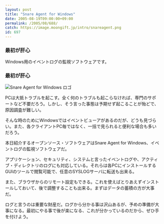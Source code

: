 ```yaml
---
layout: post
title: "Snare Agent for Windows"
date: 2005-08-19T09:00:00+09:00
permalink: /2005/08/688/
catch: https://image.moongift.jp/intro/snareagent.png
id: 697
---
```

### 最初が肝心
  
Windows用のイベントログの監視ソフトウェアです。  
<!--more-->  

### 最初が肝心
  

![Snare Agent for Windows ロゴ](https://image.moongift.jp/intro/snareagent.png "Snare Agent for Windows ロゴ")

  

PCは大抵トラブルを起こす。全く何のトラブルも起こらなければ、専門のサポートなど不要だろう。しかし、そう言った事態は予期せず起こることが殆どで、原因調査が難しい。

  

そんな時のためにWindowsではイベントビューアがあるのだが、どうも見づらい。また、各クライアントPC毎ではなく、一括で見られると便利な場合も多いだろう。

  

本日紹介するオープンソース・ソフトウェアはSnare Agent for Windows、イベントログの監視ソフトウェアだ。

  

アプリケーション、セキュリティ、システムと言ったイベントログや、アクティブ・ディレクトリのログにも対応している。それらは各PCにインストールするGUIのツールで閲覧可能で、任意のSYSLOGサーバに転送も出来る。

  

また、ブラウザからのリモート設定もできる。これを使えばとりあえずインストールしておいて、後で調整することも出来る。まずはデータの蓄積の方が大事だ。

  

ログと言うのは重要な財産だ。ログから分かる事は沢山あるが、予めの準備が大事になる。最初にやる事で後が楽になる、これが分かっているのだから、ぜひ手を付けよう。

